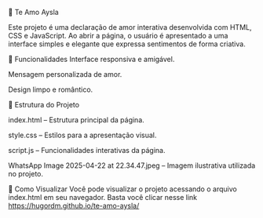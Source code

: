 💖 Te Amo Aysla

Este projeto é uma declaração de amor interativa desenvolvida com HTML, CSS e JavaScript. Ao abrir a página, o usuário é apresentado a uma interface simples e elegante que expressa sentimentos de forma criativa.

🌟 Funcionalidades
Interface responsiva e amigável.

Mensagem personalizada de amor.

Design limpo e romântico.

📁 Estrutura do Projeto

index.html – Estrutura principal da página.

style.css – Estilos para a apresentação visual.

script.js – Funcionalidades interativas da página.

WhatsApp Image 2025-04-22 at 22.34.47.jpeg – Imagem ilustrativa utilizada no projeto.

🚀 Como Visualizar
Você pode visualizar o projeto acessando o arquivo index.html em seu navegador. 
Basta você clicar nesse link https://hugordm.github.io/te-amo-aysla/

